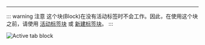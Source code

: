 ***

::: warning 注意
这个块(Block)在没有活动标签时不会工作。因此，在使用这个块之前，请使用 [活动标签块](../blocks/active-tab.md) 或 [新建标签块](../blocks/new-tab.md)。
:::

![Active tab block](https://s3.ap-southeast-1.amazonaws.com/automa-pub/i/2024/12/02/18a08u-92.png)
